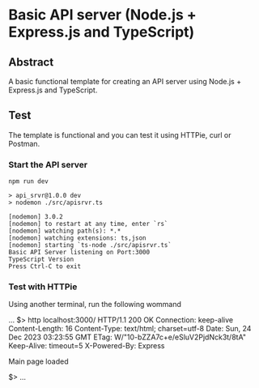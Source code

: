 # Basic API server (Node.js + Express.js and TypeScript)

## Abstract

A basic functional template for creating an API server using Node.js + Express.js and TypeScript. 

## Test

The template is functional and you can test it using HTTPie, curl or Postman.

### Start the API server

```
npm run dev

> api_srvr@1.0.0 dev
> nodemon ./src/apisrvr.ts

[nodemon] 3.0.2
[nodemon] to restart at any time, enter `rs`
[nodemon] watching path(s): *.*
[nodemon] watching extensions: ts,json
[nodemon] starting `ts-node ./src/apisrvr.ts`
Basic API Server listening on Port:3000
TypeScript Version
Press Ctrl-C to exit

```

### Test with HTTPie

Using another terminal, run the following wommand

...
$> http localhost:3000/
HTTP/1.1 200 OK
Connection: keep-alive
Content-Length: 16
Content-Type: text/html; charset=utf-8
Date: Sun, 24 Dec 2023 03:23:55 GMT
ETag: W/"10-bZZA7c+e/eSluV2PjdNck3t/8tA"
Keep-Alive: timeout=5
X-Powered-By: Express

Main page loaded

$>
...
